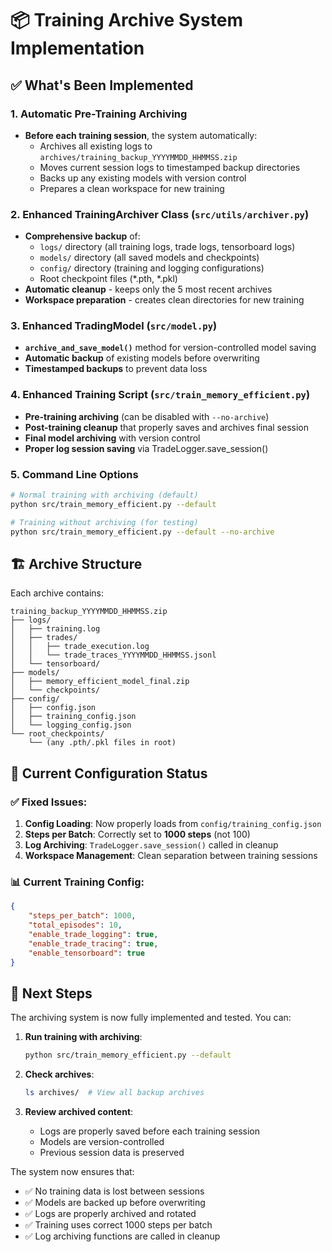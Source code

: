 # 📦 Training Archive System Implementation

## ✅ What's Been Implemented

### 1. **Automatic Pre-Training Archiving**
- **Before each training session**, the system automatically:
  - Archives all existing logs to `archives/training_backup_YYYYMMDD_HHMMSS.zip`
  - Moves current session logs to timestamped backup directories
  - Backs up any existing models with version control
  - Prepares a clean workspace for new training

### 2. **Enhanced TrainingArchiver Class** (`src/utils/archiver.py`)
- **Comprehensive backup** of:
  - `logs/` directory (all training logs, trade logs, tensorboard logs)
  - `models/` directory (all saved models and checkpoints)
  - `config/` directory (training and logging configurations)
  - Root checkpoint files (*.pth, *.pkl)
- **Automatic cleanup** - keeps only the 5 most recent archives
- **Workspace preparation** - creates clean directories for new training

### 3. **Enhanced TradingModel** (`src/model.py`)
- **`archive_and_save_model()`** method for version-controlled model saving
- **Automatic backup** of existing models before overwriting
- **Timestamped backups** to prevent data loss

### 4. **Enhanced Training Script** (`src/train_memory_efficient.py`)
- **Pre-training archiving** (can be disabled with `--no-archive`)
- **Post-training cleanup** that properly saves and archives final session
- **Final model archiving** with version control
- **Proper log session saving** via TradeLogger.save_session()

### 5. **Command Line Options**
```bash
# Normal training with archiving (default)
python src/train_memory_efficient.py --default

# Training without archiving (for testing)
python src/train_memory_efficient.py --default --no-archive
```

## 🏗️ Archive Structure

Each archive contains:
```
training_backup_YYYYMMDD_HHMMSS.zip
├── logs/
│   ├── training.log
│   ├── trades/
│   │   ├── trade_execution.log
│   │   └── trade_traces_YYYYMMDD_HHMMSS.jsonl
│   └── tensorboard/
├── models/
│   ├── memory_efficient_model_final.zip
│   └── checkpoints/
├── config/
│   ├── config.json
│   ├── training_config.json
│   └── logging_config.json
└── root_checkpoints/
    └── (any .pth/.pkl files in root)
```

## 🔧 Current Configuration Status

### ✅ Fixed Issues:
1. **Config Loading**: Now properly loads from `config/training_config.json`
2. **Steps per Batch**: Correctly set to **1000 steps** (not 100)
3. **Log Archiving**: `TradeLogger.save_session()` called in cleanup
4. **Workspace Management**: Clean separation between training sessions

### 📊 Current Training Config:
```json
{
    "steps_per_batch": 1000,
    "total_episodes": 10,
    "enable_trade_logging": true,
    "enable_trade_tracing": true,
    "enable_tensorboard": true
}
```

## 🚀 Next Steps

The archiving system is now fully implemented and tested. You can:

1. **Run training with archiving**:
   ```bash
   python src/train_memory_efficient.py --default
   ```

2. **Check archives**:
   ```bash
   ls archives/  # View all backup archives
   ```

3. **Review archived content**:
   - Logs are properly saved before each training session
   - Models are version-controlled
   - Previous session data is preserved

The system now ensures that:
- ✅ No training data is lost between sessions
- ✅ Models are backed up before overwriting
- ✅ Logs are properly archived and rotated
- ✅ Training uses correct 1000 steps per batch
- ✅ Log archiving functions are called in cleanup
